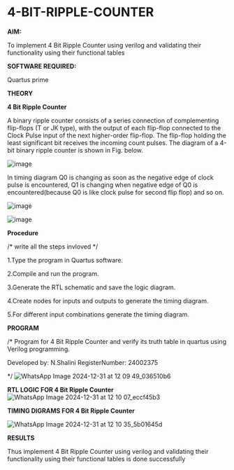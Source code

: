 # 4-BIT-RIPPLE-COUNTER

**AIM:**

To implement  4 Bit Ripple Counter using verilog and validating their functionality using their functional tables

**SOFTWARE REQUIRED:**

Quartus prime

**THEORY**

**4 Bit Ripple Counter**

A binary ripple counter consists of a series connection of complementing flip-flops (T or JK type), with the output of each flip-flop connected to the Clock Pulse input of the next higher-order flip-flop. The flip-flop holding the least significant bit receives the incoming count pulses. The diagram of a 4-bit binary ripple counter is shown in Fig. below.

![image](https://github.com/naavaneetha/4-BIT-RIPPLE-COUNTER/assets/154305477/cb4b74d4-31ab-4359-95d0-d22e67daba13)

In timing diagram Q0 is changing as soon as the negative edge of clock pulse is encountered, Q1 is changing when negative edge of Q0 is encountered(because Q0 is like clock pulse for second flip flop) and so on.

![image](https://github.com/naavaneetha/4-BIT-RIPPLE-COUNTER/assets/154305477/a573a7d6-014e-4e54-93e6-e2ac9530960b)

![image](https://github.com/naavaneetha/4-BIT-RIPPLE-COUNTER/assets/154305477/85e1958a-2fc1-49bb-9a9f-d58ccbf3663c)

**Procedure**

/* write all the steps invloved */

1.Type the program in Quartus software.

2.Compile and run the program.

3.Generate the RTL schematic and save the logic diagram.

4.Create nodes for inputs and outputs to generate the timing diagram.

5.For different input combinations generate the timing diagram.

**PROGRAM**

/* Program for 4 Bit Ripple Counter and verify its truth table in quartus using Verilog programming.

 Developed by: N.Shalini  RegisterNumber: 24002375
 
*/
![WhatsApp Image 2024-12-31 at 12 09 49_036510b6](https://github.com/user-attachments/assets/4c2e233b-c1c9-4248-9ddb-7607516ef9bc)


**RTL LOGIC FOR 4 Bit Ripple Counter**
![WhatsApp Image 2024-12-31 at 12 10 07_eccf45b3](https://github.com/user-attachments/assets/bd702c50-af63-436b-bf2d-abb64d163704)


**TIMING DIGRAMS FOR 4 Bit Ripple Counter**

![WhatsApp Image 2024-12-31 at 12 10 35_5b01645d](https://github.com/user-attachments/assets/9034c71a-4e51-445c-aed8-7330c6aead64)

**RESULTS**

Thus implement 4 Bit Ripple Counter using verilog and validating their functionality using their functional tables is done successfully
